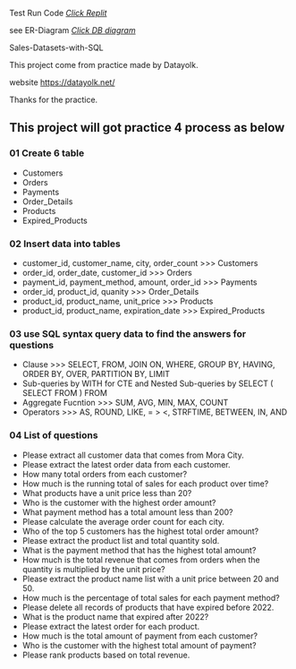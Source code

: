 
Test Run Code [_Click Replit_](https://replit.com/@spanthu/SalesDatasets)

see ER-Diagram [_Click DB diagram_](https://dbdiagram.io/d/Sales-Datasets-6610bae103593b6b615275da)

Sales-Datasets-with-SQL

This project come from practice made by Datayolk.

website https://datayolk.net/

Thanks for the practice.

## This project will got practice 4 process as below

### 01 Create 6 table
- Customers
- Orders
- Payments
- Order_Details
- Products
- Expired_Products

### 02 Insert data into tables
- customer_id, customer_name, city, order_count >>> Customers
- order_id, order_date, customer_id >>> Orders
- payment_id, payment_method, amount, order_id >>> Payments
- order_id, product_id, quanity >>> Order_Details
- product_id, product_name, unit_price >>> Products
- product_id, product_name, expiration_date >>> Expired_Products

### 03 use SQL syntax query data to find the answers for questions
- Clause >>> SELECT, FROM, JOIN ON, WHERE, GROUP BY, HAVING, ORDER BY, OVER, PARTITION BY, LIMIT
- Sub-queries by WITH for CTE and Nested Sub-queries by SELECT ( SELECT FROM ) FROM
- Aggregate Fucntion >>> SUM, AVG, MIN, MAX, COUNT
- Operators >>> AS, ROUND, LIKE, = > <, STRFTIME, BETWEEN, IN, AND

### 04 List of questions
- Please extract all customer data that comes from Mora City.
- Please extract the latest order data from each customer.
- How many total orders from each customer?
- How much is the running total of sales for each product over time?
- What products have a unit price less than 20?
- Who is the customer with the highest order amount?
- What payment method has a total amount less than 200?
- Please calculate the average order count for each city.
- Who of the top 5 customers has the highest total order amount?
- Please extract the product list and total quantity sold.
- What is the payment method that has the highest total amount?
- How much is the total revenue that comes from orders when the quantity is multiplied by the unit price?
- Please extract the product name list with a unit price between 20 and 50.
- How much is the percentage of total sales for each payment method?
- Please delete all records of products that have expired before 2022.
- What is the product name that expired after 2022?
- Please extract the latest order for each product.
- How much is the total amount of payment from each customer?
- Who is the customer with the highest total amount of payment?
- Please rank products based on total revenue.
